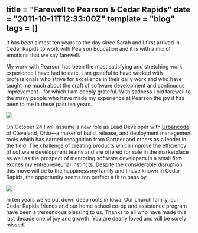 title = "Farewell to Pearson & Cedar Rapids"
date = "2011-10-11T12:33:00Z"
template = "blog"
tags = []
---
It has been almost ten years to the day since Sarah and I first arrived in Cedar Rapids to work with Pearson Education and it is with a mix of emotions that we say farewell.

My work with Pearson has been the most satisfying and stretching work experience I have had to date. I am grateful to have worked with professionals who strive for excellence in their daily work and who have taught me much about the craft of software development and continuous improvement—for which I am deeply grateful. With sadness I bid farewell to the many people who have made my experience at Pearson the joy it has been to me in these past ten years.

![](../static/media/cr01.jpg)

On October 24 I will assume a new role as Lead Developer with [Urbancode](http://www.urbancode.com) of Cleveland, Ohio—a maker of build, release, and deployment management tools which has earned recognition from Gartner and others as a leader in the field. The challenge of creating products which improve the efficiency of software development teams and are offered for sale in the marketplace as well as the prospect of mentoring software developers in a small firm excites my entrepreneurial instincts. Despite the considerable disruption this move will be to the happiness my family and I have known in Cedar Rapids, the opportunity seems too perfect a fit to pass by.

![](../static/media/cr02.jpg)

In ten years we’ve put down deep roots in Iowa. Our church family, our Cedar Rapids friends and our home school co-op and assistance program have been a tremendous blessing to us. Thanks to all who have made this last decade one of joy and growth. You are dearly loved and will be sorely missed.

